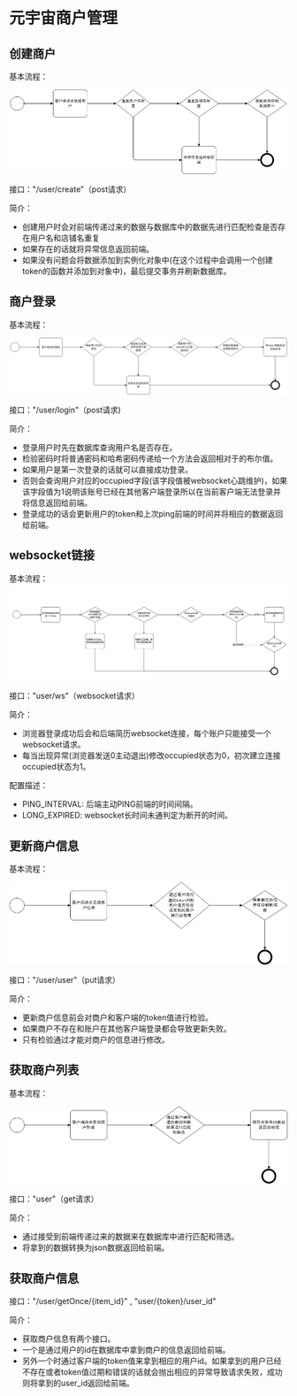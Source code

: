 # 元宇宙商户管理

## 创建商户

基本流程：



![](images/create_user.jpg)

接口："/user/create"（post请求）

简介：

- 创建用户时会对前端传递过来的数据与数据库中的数据先进行匹配检查是否存在用户名和店铺名重复
- 如果存在的话就将异常信息返回前端。
- 如果没有问题会将数据添加到实例化对象中(在这个过程中会调用一个创建token的函数并添加到对象中)，最后提交事务并刷新数据库。

## 商户登录

基本流程：

![](images/login.jpg)

接口："/user/login"（post请求)

简介：

- 登录用户时先在数据库查询用户名是否存在。
- 检验密码时将普通密码和哈希密码传递给一个方法会返回相对于的布尔值。
- 如果用户是第一次登录的话就可以直接成功登录。
- 否则会查询用户对应的occupied字段(该字段值被websocket心跳维护)，如果该字段值为1说明该账号已经在其他客户端登录所以在当前客户端无法登录并将信息返回给前端。
- 登录成功的话会更新用户的token和上次ping前端的时间并将相应的数据返回给前端。



## websocket链接

基本流程：
![](images/websocket.jpg)



接口："user/ws"（websocket请求）

简介：

- 浏览器登录成功后会和后端简历websocket连接，每个账户只能接受一个websocket请求。
- 每当出现异常(浏览器发送0主动退出)修改occupied状态为0，初次建立连接occupied状态为1。

配置描述：

- PING_INTERVAL: 后端主动PING前端的时间间隔。
- LONG_EXPIRED: websocket长时间未通判定为断开的时间。

## 更新商户信息

基本流程：

![](images/update.jpg)


接口："/user/user"（put请求）

简介：

- 更新商户信息前会对商户和客户端的token值进行检验。
- 如果商户不存在和账户在其他客户端登录都会导致更新失败。
- 只有检验通过才能对商户的信息进行修改。

## 获取商户列表

基本流程：

![](images/get_user_list.jpg)




接口："user"（get请求）

简介：

- 通过接受到前端传递过来的数据来在数据库中进行匹配和筛选。
- 将拿到的数据转换为json数据返回给前端。

## 获取商户信息

接口："/user/getOnce/{item_id}"  ,   "user/{token}/user_id"

简介：

- 获取商户信息有两个接口。
- 一个是通过用户的id在数据库中拿到商户的信息返回给前端。
- 另外一个时通过客户端的token值来拿到相应的用户id。如果拿到的用户已经不存在或者token值过期和错误的话就会抛出相应的异常导致请求失败，成功则将拿到的user_id返回给前端。